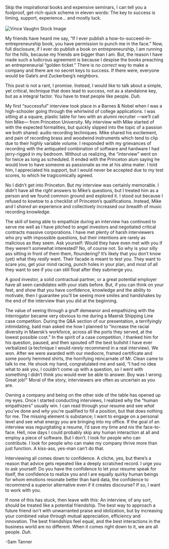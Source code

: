 Skip the inspirational books and expensive seminars, I can tell you a foolproof, get-rich-quick scheme in eleven words: The key to success is timing, support, experience… and mostly luck.
<br>
<br>
![Vince Vaughn Stock Image](http://www.slate.com/content/dam/slate/blogs/browbeat/2015/03/04/vince_vaughn_stock_photos_unfinished_business_marketing_move_to_promote/vaughn_1.jpg.CROP.promovar-mediumlarge.jpg "Vince Vaughn Stock Image")

My friends have heard me say, “If I ever publish a how-to-succeed-in-entrepreneurship book, you have permission to punch me in the face.” Now, full disclosure, if I ever do publish a book on entrepreneurship, I am running for the hills, because my friends are bigger than I am. But, the reason I have made such a ludicrous agreement is because I despise the books preaching an entrepreneurial “golden ticket.” There is no *correct* way to make a company and there are no secret keys to success. If there were, everyone would be Gate’s and Zuckerberg’s neighbors.

This post is not a rant, I promise. Instead, I would like to talk about a simple, yet critical, technique that does lead to success, not as a standalone key, but as a integral factor. You have to treat people like people. <i>Duh.</i>

My first “successful” interview took place in a Barnes & Nobel when I was a high-schooler going through the whirlwind of college applications. I was sitting at a square, plastic table for two with an alumni recruiter —we’ll call him Mike— from Princeton University. My interview with Mike started of with the expected formalities, but quickly slipped into the topic of a passion we both shared: audio recording techniques. Mike shared his excitement, and pain of recording brass and woodwind instruments which tend to clip due to their highly variable volume. I responded with my grievances of recording with the antiquated combination of software and hardware I had jerry-rigged in my bedroom. Without us realizing, the “interview” went on for twice as long as scheduled. It ended with the Princeton alum saying he would love to have someone as passionate as me at his alma mater. I told him, I appreciated his support, but I would never be accepted due to my test scores, to which he tragicomically agreed. 

No I didn’t get into Princeton. But my interview was certainly memorable. I didn’t have all the <i>right</i> answers to Mike’s questions, but I treated him as a person and we found common ground and explored it. I stood out because I refused to kowtow to a checklist of Princeton’s qualifications. Instead, Mike and I <i>shared</i> an experience and collectively increased our breadth of music recording knowledge. 

The skill of being able to empathize during an interview has continued to serve me well as I have pitched to angel investors and negotiated critical contracts massive corporations. I have met plenty of harsh interviewers who pry with impossible questions, but their intentions are rarely as malicious as they seem. Ask yourself: Would they have even met with you if they weren’t somewhat interested? No, of course not. So why is your silly ass sitting in front of them them, floundering? It’s likely that you don’t know (yet) what they <i>really</i> want. Their facade is meant to test you. They want to scare you, get your mind racing, punch holes in your plan, and most of all they want to see if you can still float after they submerge you. 

A good investor, a solid contractual partner, or a great potential employer have all seen candidates with your stats before. But, if you can think on your feet, and show that you have confidence, knowledge and the ability to motivate, then I guarantee you’ll be seeing more smiles and handshakes by the end of the interview than you did at the beginning. 

The value of seeing through a gruff demeanor and empathizing with the interrogator became very obvious to me during a Maersk Shipping Line case competition. During the Q&A section of our presentation, a terrifyingly intimidating, bald man asked me how I planned to “increase the racial diversity in Maersk’s workforce, across all the ports they served, at the lowest possible cost.” In the spirit of a case competition, I thanked him for his question, paused, and then spouted off the best bullshit I have ever verbalized (a technique I would <i>rarely</i> recommend in a real interview). We won. After we were awarded with our mediocre, framed certificate and some poorly hemmed shirts, the horrifying reincarnate of Mr. Clean came to talk to me. He shook my hand, congratulated me and said, “I had no idea what to ask you, I couldn’t come up with a question, so I went with something I didn’t think you would ever be able to answer. Boy was I wrong. Great job!” Moral of the story, interviewers are often as uncertain as you are.

Owning a company and being on the other side of the table has opened up my eyes. Once I started conducting interviews, I realized why the “human empathizers” usually win. I can read through your resume and see <i>what</i> you’ve done and <i>why</i> you’re qualified to fill a position, but that does nothing for me. The missing element is substance; I want to engage on a personal level and see what energy you are bringing into my office. If the goal of an interview was regurgitating a resume, I’d save my time and nix the face-to-face. Hell, now days I could probably skip any human interaction at all and employ a piece of software. But I don’t. I look for people who can contribute. I look for people who can make my company thrive more than just function. A kiss-ass, yes-man can’t do that. 

Interviewing all comes down to confidence. A cliche, yes, but there’s a reason that advice gets repeated like a deeply scratched record. I urge you to ask yourself: Do you have the confidence to let your resume speak for itself, the confidence to realize you and I are equally quirky human beings for whom emotions resonate better than hard data, the confidence to recommend a superior alternative even if it creates discourse? If so, I want to work with you. 

If none of this has stuck, then leave with this: An interview, of any sort, should be treated like a potential friendship. The best way to approach a future friend isn't with unwarranted praise and idolization, but by increasing your combined value through mutual appreciation, efficiency and innovation. The best friendships feel equal, and the best interactions in the business world are no different. When it comes right down to it, we are all people. <i>Duh.</i>

-Sam Tanner
